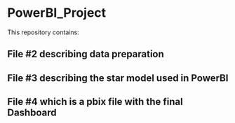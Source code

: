 # PowerBI_Project
This repository contains:
## File #2 describing data preparation 
## File #3 describing the star model used in PowerBI 
## File #4 which is a pbix file with the final Dashboard
